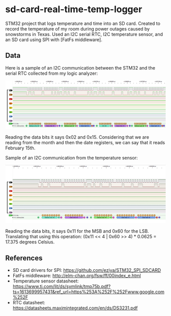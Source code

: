 # sd-card-real-time-temp-logger
STM32 project that logs temperature and time into an SD card. Created to record the temperature of my room during power outages caused by snowstorms in Texas. Used an I2C serial 
RTC, I2C temperature sensor, and an SD card using SPI with [FatFs middleware].

## Data

Here is a sample of an I2C communication between the STM32 and the serial RTC collected from my logic analyzer:

![](sample/i2c_rtc_sample.png)

Reading the data bits it says 0x02 and 0x15. Considering that we are reading from the month and then the date registers, we can say that it reads February 15th.

Sample of an I2C communication from the temperature sensor:

![](sample/i2c_temp_sample.png)

Reading the data bits, it says 0x11 for the MSB and 0x60 for the LSB. Translating that using this operation: (0x11 << 4 | 0x60 >> 4) * 0.0625 = 17.375 degrees Celsius.

## References

* SD card drivers for SPI: https://github.com/eziya/STM32_SPI_SDCARD
* FatFs middleware: http://elm-chan.org/fsw/ff/00index_e.html
* Temperature sensor datasheet: https://www.ti.com/lit/ds/symlink/tmp75b.pdf?ts=1613699957431&ref_url=https%253A%252F%252Fwww.google.com%252F
* RTC datasheet: https://datasheets.maximintegrated.com/en/ds/DS3231.pdf
